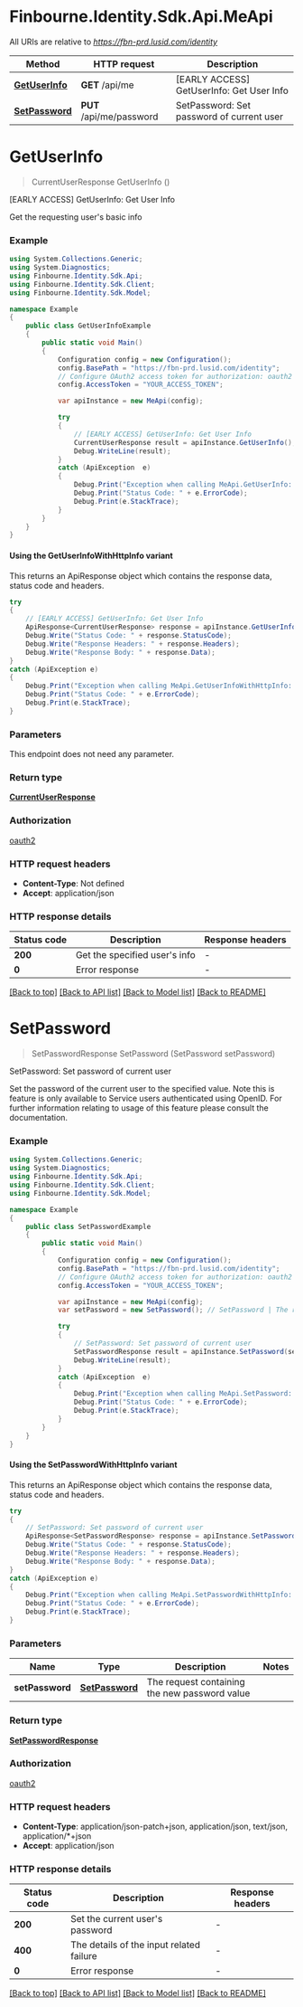# Finbourne.Identity.Sdk.Api.MeApi

All URIs are relative to *https://fbn-prd.lusid.com/identity*

| Method | HTTP request | Description |
|--------|--------------|-------------|
| [**GetUserInfo**](MeApi.md#getuserinfo) | **GET** /api/me | [EARLY ACCESS] GetUserInfo: Get User Info |
| [**SetPassword**](MeApi.md#setpassword) | **PUT** /api/me/password | SetPassword: Set password of current user |

<a id="getuserinfo"></a>
# **GetUserInfo**
> CurrentUserResponse GetUserInfo ()

[EARLY ACCESS] GetUserInfo: Get User Info

Get the requesting user's basic info

### Example
```csharp
using System.Collections.Generic;
using System.Diagnostics;
using Finbourne.Identity.Sdk.Api;
using Finbourne.Identity.Sdk.Client;
using Finbourne.Identity.Sdk.Model;

namespace Example
{
    public class GetUserInfoExample
    {
        public static void Main()
        {
            Configuration config = new Configuration();
            config.BasePath = "https://fbn-prd.lusid.com/identity";
            // Configure OAuth2 access token for authorization: oauth2
            config.AccessToken = "YOUR_ACCESS_TOKEN";

            var apiInstance = new MeApi(config);

            try
            {
                // [EARLY ACCESS] GetUserInfo: Get User Info
                CurrentUserResponse result = apiInstance.GetUserInfo();
                Debug.WriteLine(result);
            }
            catch (ApiException  e)
            {
                Debug.Print("Exception when calling MeApi.GetUserInfo: " + e.Message);
                Debug.Print("Status Code: " + e.ErrorCode);
                Debug.Print(e.StackTrace);
            }
        }
    }
}
```

#### Using the GetUserInfoWithHttpInfo variant
This returns an ApiResponse object which contains the response data, status code and headers.

```csharp
try
{
    // [EARLY ACCESS] GetUserInfo: Get User Info
    ApiResponse<CurrentUserResponse> response = apiInstance.GetUserInfoWithHttpInfo();
    Debug.Write("Status Code: " + response.StatusCode);
    Debug.Write("Response Headers: " + response.Headers);
    Debug.Write("Response Body: " + response.Data);
}
catch (ApiException e)
{
    Debug.Print("Exception when calling MeApi.GetUserInfoWithHttpInfo: " + e.Message);
    Debug.Print("Status Code: " + e.ErrorCode);
    Debug.Print(e.StackTrace);
}
```

### Parameters
This endpoint does not need any parameter.
### Return type

[**CurrentUserResponse**](CurrentUserResponse.md)

### Authorization

[oauth2](../README.md#oauth2)

### HTTP request headers

 - **Content-Type**: Not defined
 - **Accept**: application/json


### HTTP response details
| Status code | Description | Response headers |
|-------------|-------------|------------------|
| **200** | Get the specified user&#39;s info |  -  |
| **0** | Error response |  -  |

[[Back to top]](#) [[Back to API list]](../README.md#documentation-for-api-endpoints) [[Back to Model list]](../README.md#documentation-for-models) [[Back to README]](../README.md)

<a id="setpassword"></a>
# **SetPassword**
> SetPasswordResponse SetPassword (SetPassword setPassword)

SetPassword: Set password of current user

Set the password of the current user to the specified value.                Note this is feature is only available to Service users authenticated using OpenID. For further information  relating to usage of this feature please consult the documentation.

### Example
```csharp
using System.Collections.Generic;
using System.Diagnostics;
using Finbourne.Identity.Sdk.Api;
using Finbourne.Identity.Sdk.Client;
using Finbourne.Identity.Sdk.Model;

namespace Example
{
    public class SetPasswordExample
    {
        public static void Main()
        {
            Configuration config = new Configuration();
            config.BasePath = "https://fbn-prd.lusid.com/identity";
            // Configure OAuth2 access token for authorization: oauth2
            config.AccessToken = "YOUR_ACCESS_TOKEN";

            var apiInstance = new MeApi(config);
            var setPassword = new SetPassword(); // SetPassword | The request containing the new password value

            try
            {
                // SetPassword: Set password of current user
                SetPasswordResponse result = apiInstance.SetPassword(setPassword);
                Debug.WriteLine(result);
            }
            catch (ApiException  e)
            {
                Debug.Print("Exception when calling MeApi.SetPassword: " + e.Message);
                Debug.Print("Status Code: " + e.ErrorCode);
                Debug.Print(e.StackTrace);
            }
        }
    }
}
```

#### Using the SetPasswordWithHttpInfo variant
This returns an ApiResponse object which contains the response data, status code and headers.

```csharp
try
{
    // SetPassword: Set password of current user
    ApiResponse<SetPasswordResponse> response = apiInstance.SetPasswordWithHttpInfo(setPassword);
    Debug.Write("Status Code: " + response.StatusCode);
    Debug.Write("Response Headers: " + response.Headers);
    Debug.Write("Response Body: " + response.Data);
}
catch (ApiException e)
{
    Debug.Print("Exception when calling MeApi.SetPasswordWithHttpInfo: " + e.Message);
    Debug.Print("Status Code: " + e.ErrorCode);
    Debug.Print(e.StackTrace);
}
```

### Parameters

| Name | Type | Description | Notes |
|------|------|-------------|-------|
| **setPassword** | [**SetPassword**](SetPassword.md) | The request containing the new password value |  |

### Return type

[**SetPasswordResponse**](SetPasswordResponse.md)

### Authorization

[oauth2](../README.md#oauth2)

### HTTP request headers

 - **Content-Type**: application/json-patch+json, application/json, text/json, application/*+json
 - **Accept**: application/json


### HTTP response details
| Status code | Description | Response headers |
|-------------|-------------|------------------|
| **200** | Set the current user&#39;s password |  -  |
| **400** | The details of the input related failure |  -  |
| **0** | Error response |  -  |

[[Back to top]](#) [[Back to API list]](../README.md#documentation-for-api-endpoints) [[Back to Model list]](../README.md#documentation-for-models) [[Back to README]](../README.md)

